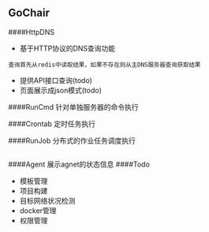 ## GoChair

####HttpDNS
-   基于HTTP协议的DNS查询功能
```
查询首先从redis中读取结果，如果不存在则从主DNS服务器查询获取结果
```
-   提供API接口查询(todo)
-   页面展示成json模式(todo)

####RunCmd
针对单独服务器的命令执行

####Crontab
定时任务执行

####RunJob
分布式的作业任务调度执行
```

```
####Agent
展示agnet的状态信息
####Todo

-   模板管理
-   项目构建
-   目标网络状况检测
-   docker管理
-   权限管理